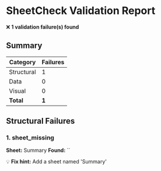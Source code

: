 # SheetCheck Validation Report

❌ **1 validation failure(s) found**

## Summary

| Category | Failures |
|----------|----------|
| Structural | 1 |
| Data | 0 |
| Visual | 0 |
| **Total** | **1** |

## Structural Failures

### 1. sheet_missing

**Sheet:** Summary
**Found:** ``

💡 **Fix hint:** Add a sheet named 'Summary'
